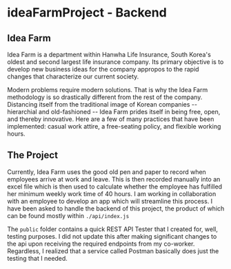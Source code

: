 # ideaFarmProject - Backend

## Idea Farm

Idea Farm is a department within Hanwha Life Insurance, South Korea's oldest and second largest life insurance company. 
Its primary objective is to develop new business ideas for the company appropos to the rapid changes that characterize our current society.

Modern problems require modern solutions. That is why the Idea Farm methodology is so drastically different from the rest of the company.  
Distancing itself from the traditional image of Korean companies -- hierarchial and old-fashioned -- Idea Farm prides itself in being free, open, and thereby innovative.
Here are a few of many practices that have been implemented: casual work attire, a free-seating policy, and flexible working hours. 

## The Project

Currently, Idea Farm uses the good old pen and paper to record when employees arrive at work and leave. This is then recorded manually into an excel file
which is then used to calculate whether the employee has fulfilled her minimum weekly work time of 40 hours. I am working in collaboration with an employee
to develop an app which will streamline this process. I have been asked to handle the backend of this project, the product of which can be found mostly within
`./api/index.js`

The `public` folder contains a quick REST API Tester that I created for, well, testing purposes. I did not update this after making significant changes to the api
upon receiving the required endpoints from my co-worker. Regardless, I realized that a service called Postman basically does just the testing that I needed. 
